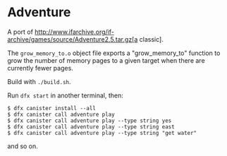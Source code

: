 # Adventure

A port of
http://www.ifarchive.org/if-archive/games/source/Adventure2.5.tar.gz[a
classic].

The `grow_memory_to.o` object file exports a "grow_memory_to" function to grow
the number of memory pages to a given target when there are currently fewer
pages.

Build with `./build.sh`.

Run `dfx start` in another terminal, then:

```
$ dfx canister install --all
$ dfx canister call adventure play
$ dfx canister call adventure play --type string yes
$ dfx canister call adventure play --type string east
$ dfx canister call adventure play --type string "get water"
```

and so on.
